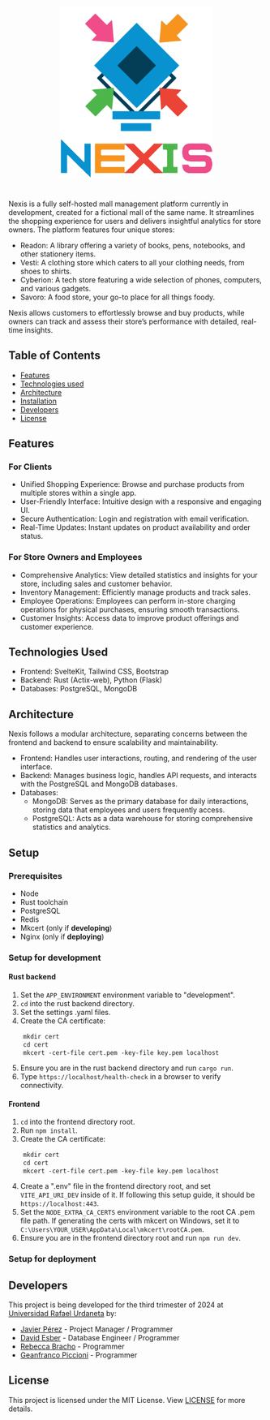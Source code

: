 <div align='center'>
    <img src='./static/nexis.png' width='300em' height='auto'>
</div>

#
Nexis is a fully self-hosted mall management platform currently in development, created for a fictional mall of the same name. It streamlines the shopping experience for users and delivers insightful analytics for store owners. The platform features four unique stores:

* Readon: A library offering a variety of books, pens, notebooks, and other stationery items.
* Vesti: A clothing store which caters to all your clothing needs, from shoes to shirts.
* Cyberion: A tech store featuring a wide selection of phones, computers, and various gadgets.
* Savoro: A food store, your go-to place for all things foody.

Nexis allows customers to effortlessly browse and buy products, while owners can track and assess their store’s performance with detailed, real-time insights.

## Table of Contents

* [Features](#features)
* [Technologies used](#technologies-used)
* [Architecture](#architecture)
* [Installation](#installation)
* [Developers](#developers)
* [License](#license)

## Features

### For Clients

* Unified Shopping Experience: Browse and purchase products from multiple stores within a single app.
* User-Friendly Interface: Intuitive design with a responsive and engaging UI.
* Secure Authentication: Login and registration with email verification.
* Real-Time Updates: Instant updates on product availability and order status.

### For Store Owners and Employees

* Comprehensive Analytics: View detailed statistics and insights for your store, including sales and customer behavior.
* Inventory Management: Efficiently manage products and track sales.
* Employee Operations: Employees can perform in-store charging operations for physical purchases, ensuring smooth transactions.
* Customer Insights: Access data to improve product offerings and customer experience.

## Technologies Used

* Frontend: SvelteKit, Tailwind CSS, Bootstrap
* Backend: Rust (Actix-web), Python (Flask)
* Databases: PostgreSQL, MongoDB

## Architecture

Nexis follows a modular architecture, separating concerns between the frontend and backend to ensure scalability and maintainability.

* Frontend: Handles user interactions, routing, and rendering of the user interface.
* Backend: Manages business logic, handles API requests, and interacts with the PostgreSQL and MongoDB databases.
* Databases:
  * MongoDB: Serves as the primary database for daily interactions, storing data that employees and users frequently access.
  * PostgreSQL: Acts as a data warehouse for storing comprehensive statistics and analytics.

## Setup
### Prerequisites
* Node
* Rust toolchain
* PostgreSQL
* Redis
* Mkcert (only if **developing**)
* Nginx (only if **deploying**)

### Setup for development
#### Rust backend
1. Set the `APP_ENVIRONMENT` environment variable to "development".
2. `cd` into the rust backend directory.
3. Set the settings .yaml files.
4. Create the CA certificate:
```
    mkdir cert
    cd cert
    mkcert -cert-file cert.pem -key-file key.pem localhost
```
5. Ensure you are in the rust backend directory and run `cargo run`.
5. Type `https://localhost/health-check` in a browser to verify connectivity.

#### Frontend
1. `cd` into the frontend directory root.
2. Run `npm install`.
3. Create the CA certificate:
```
    mkdir cert
    cd cert
    mkcert -cert-file cert.pem -key-file key.pem localhost
```
4. Create a ".env" file in the frontend directory root, and set `VITE_API_URI_DEV` inside of it. If following this setup guide, it should be `https://localhost:443`.
5. Set the `NODE_EXTRA_CA_CERTS` environment variable to the root CA .pem file path. If generating the certs with mkcert on Windows, set it to `C:\Users\YOUR_USER\AppData\Local\mkcert\rootCA.pem`.
6. Ensure you are in the frontend directory root and run `npm run dev`.

### Setup for deployment

## Developers
This project is being developed for the third trimester of 2024 at [Universidad Rafael Urdaneta](https://en.wikipedia.org/wiki/Rafael_Urdaneta_University) by:
* [Javier Pérez](https://github.com/Kaucrow) - Project Manager / Programmer
* [David Esber](https://github.com/CornyBread) - Database Engineer / Programmer
* [Rebecca Bracho](https://github.com/Beckarby) - Programmer
* [Geanfranco Piccioni](https://github.com/GeanfrancoGPD) - Programmer

## License

This project is licensed under the MIT License. View [LICENSE](LICENSE) for more details.
